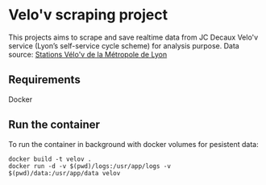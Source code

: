 # Velo'v scraping project

This projects aims to scrape and save realtime data from JC Decaux Velo'v service (Lyon’s self-service cycle scheme) for analysis purpose.
Data source: [Stations Vélo'v de la Métropole de Lyon](https://data.grandlyon.com/jeux-de-donnees/stations-velo-v-metropole-lyon/donnees)

## Requirements

Docker

## Run the container

To run the container in background with docker volumes for pesistent data:

```shell
docker build -t velov .
docker run -d -v $(pwd)/logs:/usr/app/logs -v $(pwd)/data:/usr/app/data velov     
```